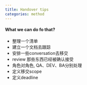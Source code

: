```yaml
---
title: Handover tips
categories: method
---
```


#### What we can do fo that?

- 整理一个清单
- 建立一个文档去跟踪
- 安排一些conversation去移交
- review 那些东西已经被确认接受
- 角色对角色, QA、DEV、BA分别处理
- 定义移交scope
- 定义deadline